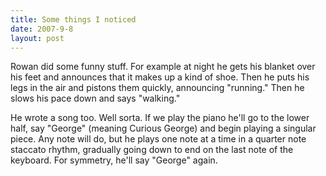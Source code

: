 ```yaml
---
title: Some things I noticed
date: 2007-9-8
layout: post
---
```


Rowan did some funny stuff. For example at night he gets his blanket over
his feet and announces that it makes up a kind of shoe. Then he puts his
legs in the air and pistons them quickly, announcing "running." Then he
slows his pace down and says "walking."
  
  
He wrote a song too. Well sorta. If we play the piano he'll go to the
lower half, say "George" (meaning Curious George) and begin playing a singular
piece. Any note will do, but he plays one note at a time in a quarter note
staccato rhythm, gradually going down to end on the last note of the keyboard.
For symmetry, he'll say "George" again.

